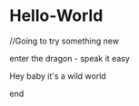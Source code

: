 # Hello-World

//Going to try something new

enter the dragon - speak it easy

Hey baby it's a wild world

end
